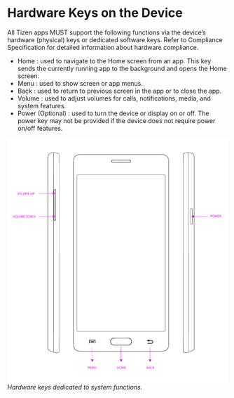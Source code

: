 # Hardware Keys on the Device


All Tizen apps MUST support the following functions via the device’s hardware (physical) keys or dedicated software keys. Refer to Compliance Specification for detailed information about hardware compliance.
-   Home : used to navigate to the Home screen from an app. This key sends the currently running app to the background and opens the Home screen.
-   Menu : used to show screen or app menus.
-   Back : used to return to previous screen in the app or to close the app.
-   Volume : used to adjust volumes for calls, notifications, media, and system features.
-   Power (Optional) : used to turn the device or display on or off. The power key may not be provided if the device does not require power on/off features.

![Hardware keys dedicated to system functions](media/device-01-01-01.png)  
*Hardware keys dedicated to system functions.*
